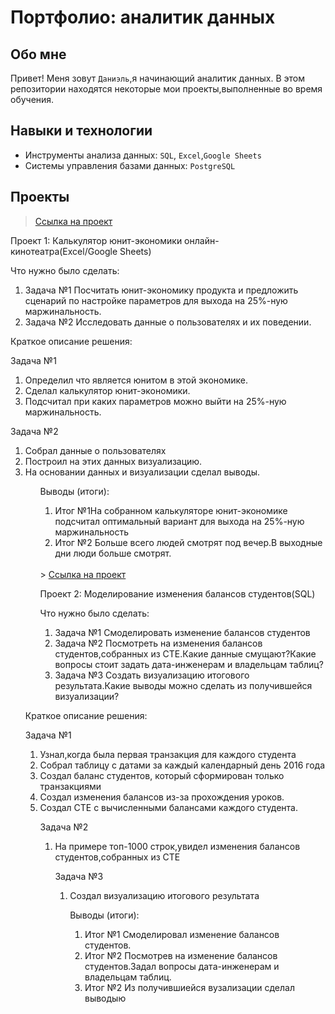 # Портфолио: аналитик данных

## Обо мне 

Привет! Меня зовут  ``Даниэль``,я начинающий аналитик данных.
В этом репозитории находятся некоторые мои проекты,выполненные во время обучения.
<br>
## Навыки и технологии
- Инструменты анализа данных:  ``SQL``, ``Excel``,``Google Sheets``
- Системы управления базами данных:  ``PostgreSQL``

## Проекты
> <a href="https://github.com/pro6661/portfolio/blob/a4953aab5e5ae100069fb72b0d4e6c6a3324da27/%D0%9F%D1%80%D0%BE%D0%B5%D0%BA%D1%82%20%E2%84%961.xlsx">Ссылка на проект</a>
<p> Проект 1: Калькулятор юнит-экономики онлайн-кинотеатра(Excel/Google Sheets)</p>
<p>Что нужно было сделать:<p>
<ol>
  <li>Задача №1 Посчитать юнит-экономику продукта и предложить сценарий по настройке параметров для выхода на 25%-ную маржинальность.</li>
  <li>Задача №2 Исследовать данные о пользователях и их поведении.</li>
</ol>

<p>Краткое описание решения:<p> 
	<p> Задача №1 <p>
	<ol>
  <li> Определил что является юнитом в этой экономике.</li>
    <li>Сделал калькулятор юнит-экономики.</li>
	  <li>Подсчитал при каких параметров можно выйти на 25%-ную маржинальность.</li>
	</ol>
	<p> Задача №2 <p>
    <ol>
 <li>Собрал данные о пользователях
   <li> Построил на этих данных визуализацию.
     <li> На основании данных и визуализации сделал выводы.
     <ol>

<p>Выводы (итоги):<p>
<ol type="1">
  <li>Итог №1На собранном калькуляторе юнит-экономике подсчитал оптимальный вариант для выхода на 25%-ную маржинальность</li>
  <li>Итог №2 Больше всего людей смотрят под вечер.В выходные дни люди больше смотрят.</li>
</ol>
<br> 
> <a href="">Ссылка на проект</a>
<p> Проект 2: Моделирование изменения балансов студентов(SQL)</p>
<p>Что нужно было сделать:<p>
<ol type="1">
  <li>Задача №1 Смоделировать изменение балансов студентов</li>	
  <li>Задача №2 Посмотреть на изменения балансов студентов,собранных из CTE.Какие данные смущают?Какие вопросы стоит задать дата-инженерам и владельцам таблиц?</li>
  <li>Задача №3 Создать визуализацию итогового результата.Какие выводы можно сделать из получившейся визуализации?</li>
</ol>
</ol><p>Краткое описание решения:<p> 
	<p> Задача №1 <p>
 	<ol type="1">
  <li>Узнал,когда была первая транзакция для каждого студента</li>
  <li>Собрал таблицу с датами за каждый календарный день 2016 года</li>
  <li>Создал баланс студентов, который сформирован только транзакциями</li>
  <li>Создал изменения балансов из-за прохождения уроков. </li>
  <li>Создал CTE с вычисленными балансами каждого студента.</li>
  	<p> Задача №2 <p>
   	<ol type="1">
   <li>На примере топ-1000 строк,увидел изменения балансов студентов,собранных из CTE</li>
   	<p> Задача №3 <p>
   	<ol type="1">
   <li>Создал визуализацию итогового результата</li>

<p>Выводы (итоги):<p>
<ol type="1">
  <li>Итог №1 Смоделировал изменение балансов студентов.</li>
  <li>Итог №2 Посмотрев на изменение балансов студентов.Задал вопросы дата-инженерам и владельцам таблиц.</li>
  <li>Итог №2 Из получившиейся вузализации сделал выводыю</li>
	
</ol>
<br> 
